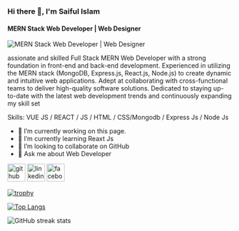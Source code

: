 ### Hi there 👋, I'm Saiful Islam
#### MERN Stack Web Developer | Web Designer
![MERN Stack Web Developer | Web Designer](https://media.licdn.com/dms/image/D5616AQGtuiNwR6mi_g/profile-displaybackgroundimage-shrink_350_1400/0/1687287876765?e=1692835200&v=beta&t=OSJhNDdbsHLZGD51K5wmMI6nalcJkwcvc9uAu-VUcAI)

assionate and skilled Full Stack MERN Web Developer with a strong foundation in front-end and back-end development. Experienced in utilizing the MERN stack (MongoDB, Express.js, React.js, Node.js) to create dynamic and intuitive web applications. Adept at collaborating with cross-functional teams to deliver high-quality software solutions. Dedicated to staying up-to-date with the latest web development trends and continuously expanding my skill set

Skills: VUE JS / REACT / JS / HTML / CSS/Mongodb / Express Js / Node Js

- 🔭 I’m currently working on this page. 
- 🌱 I’m currently learning Reaxt Js 
- 👯 I’m looking to collaborate on GitHub 
- 💬 Ask me about Web Developer 


[<img src='https://cdn.jsdelivr.net/npm/simple-icons@3.0.1/icons/github.svg' alt='github' height='40'>](https://github.com/https://github.com/saifulaija)  [<img src='https://cdn.jsdelivr.net/npm/simple-icons@3.0.1/icons/linkedin.svg' alt='linkedin' height='40'>](https://www.linkedin.com/in/https://www.linkedin.com/in/saiful87//)  [<img src='https://cdn.jsdelivr.net/npm/simple-icons@3.0.1/icons/facebook.svg' alt='facebook' height='40'>](https://www.facebook.com/https://www.facebook.com/)  

[![trophy](https://github-profile-trophy.vercel.app/?username=https://github.com/saifulaija)](https://github.com/ryo-ma/github-profile-trophy)

[![Top Langs](https://github-readme-stats.vercel.app/api/top-langs/?username=https://github.com/saifulaija)](https://github.com/anuraghazra/github-readme-stats)

![GitHub streak stats](https://streak-stats.demolab.com/?user=https://github.com/saifulaija)  

